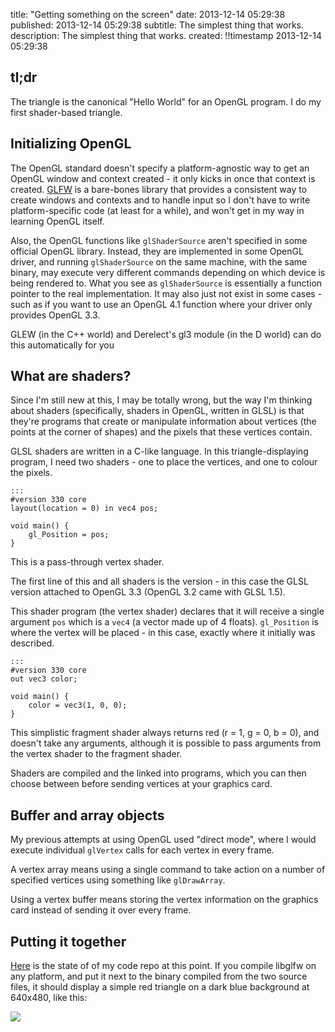 title: "Getting something on the screen"
date: 2013-12-14 05:29:38
published: 2013-12-14 05:29:38
subtitle: The simplest thing that works.
description:
    The simplest thing that works.
created: !!timestamp 2013-12-14 05:29:38

## tl;dr ##

The triangle is the canonical "Hello World" for an OpenGL program.  I do my
first shader-based triangle.

## Initializing OpenGL ##

The OpenGL standard doesn't specify a platform-agnostic way to get an OpenGL
window and context created - it only kicks in once that context is created.
[GLFW][glfw] is a bare-bones library that provides a consistent way to create windows
and contexts and to handle input so I don't have to write platform-specific
code (at least for a while), and won't get in my way in learning OpenGL itself.

Also, the OpenGL functions like `glShaderSource` aren't specified in some
official OpenGL library.  Instead, they are implemented in some OpenGL driver,
and running `glShaderSource` on the same machine, with the same binary, may
execute very different commands depending on which device is being rendered to.
What you see as `glShaderSource` is essentially a function pointer to the real
implementation.  It may also just not exist in some cases - such as if you want
to use an OpenGL 4.1 function where your driver only provides OpenGL 3.3.

GLEW (in the C++ world) and Derelect's gl3 module (in the D world) can do this
automatically for you

## What are shaders? ##

Since I'm still new at this, I may be totally wrong, but the way I'm thinking
about shaders (specifically, shaders in OpenGL, written in GLSL) is that
they're programs that create or manipulate information about vertices (the
points at the corner of shapes) and the pixels that these vertices contain.

GLSL shaders are written in a C-like language.  In this triangle-displaying
program, I need two shaders - one to place the vertices, and one to colour the
pixels.

    :::
    #version 330 core
    layout(location = 0) in vec4 pos;

    void main() {
        gl_Position = pos;
    }

This is a pass-through vertex shader.

The first line of this and all shaders is the version - in this case the GLSL
version attached to OpenGL 3.3 (OpenGL 3.2 came with GLSL 1.5).

This shader program (the vertex shader) declares that it will receive a single
argument `pos` which is a `vec4` (a vector made up of 4 floats).  `gl_Position`
is where the vertex will be placed - in this case, exactly where it initially
was described.

    :::
    #version 330 core
    out vec3 color;

    void main() {
        color = vec3(1, 0, 0);
    }

This simplistic fragment shader always returns red (r = 1, g = 0, b = 0), and
doesn't take any arguments, although it is possible to pass arguments from the
vertex shader to the fragment shader.

Shaders are compiled and the linked into programs, which you can then choose
between before sending vertices at your graphics card.

## Buffer and array objects ##

My previous attempts at using OpenGL used "direct mode", where I would execute
individual `glVertex` calls for each vertex in every frame.

A vertex array means using a single command to take action on a number of
specified vertices using something like `glDrawArray`.

Using a vertex buffer means storing the vertex information on the graphics card
instead of sending it over every frame.

## Putting it together ##

[Here](https://github.com/nxsy/abandonedtemple/tree/68ddfb1e68482de8ac8f585b205c2be1906e92db)
is the state of of my code repo at this point.  If you compile libglfw on any
platform, and put it next to the binary compiled from the two source files, it
should display a simple red triangle on a dark blue background at 640x480, like this:

![](https://s3.amazonaws.com/play-static.techgeneral.org/demo1-640x480.png)

[glfw]: http://www.glfw.org/
